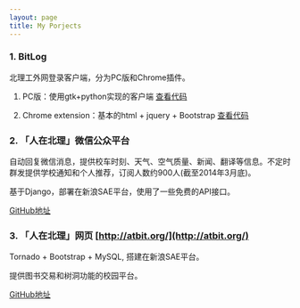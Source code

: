 ```yaml
---
layout: page
title: My Porjects 
---
```


### 1. BitLog

北理工外网登录客户端，分为PC版和Chrome插件。

1. PC版：使用gtk+python实现的客户端 [查看代码](https://github.com/liamchzh/BitLog)

2. Chrome extension：基本的html + jquery + Bootstrap [查看代码](https://github.com/liamchzh/BitLog-Extension)

### 2. 「人在北理」微信公众平台

自动回复微信消息，提供校车时刻、天气、空气质量、新闻、翻译等信息。不定时群发提供学校通知和个人推荐，订阅人数约900人(截至2014年3月底)。

基于Django，部署在新浪SAE平台，使用了一些免费的API接口。

[GitHub地址](https://github.com/liamchzh/bithelper)

### 3. 「人在北理」网页 [http://atbit.org/](http://atbit.org/)

Tornado + Bootstrap + MySQL, 搭建在新浪SAE平台。

提供图书交易和树洞功能的校园平台。

[GitHub地址](https://github.com/liamchzh/atbit)
